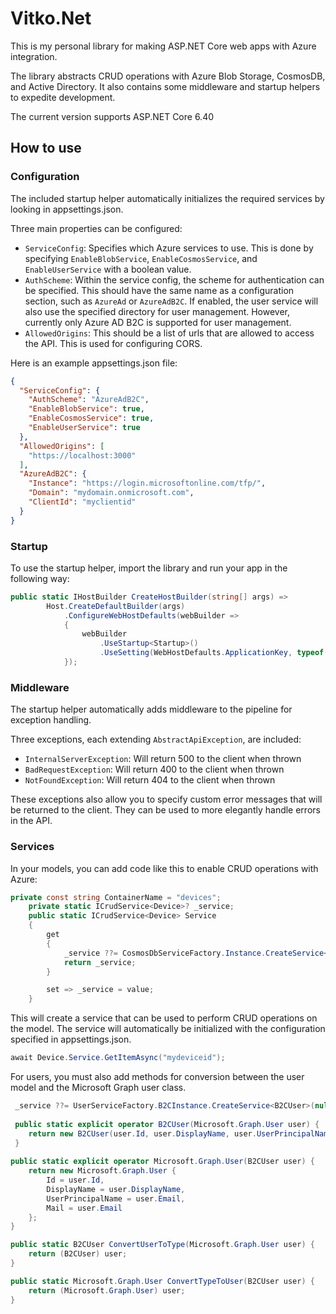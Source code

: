 # Vitko.Net
This is my personal library for making ASP.NET Core web apps with Azure integration.

The library abstracts CRUD operations with Azure Blob Storage, CosmosDB, and Active Directory. It also contains some middleware and startup helpers to expedite development.

The current version supports ASP.NET Core 6.40

## How to use

### Configuration
The included startup helper automatically initializes the required services by looking in appsettings.json.

Three main properties can be configured:
- `ServiceConfig`: Specifies which Azure services to use. This is done by specifying `EnableBlobService`, `EnableCosmosService`, and `EnableUserService` with a boolean value. 
- `AuthScheme`: Within the service config, the scheme for authentication can be specified. This should have the same name as a configuration section, such as `AzureAd` or `AzureAdB2C`. If enabled, the user service will also use the specified directory for user management. However, currently only Azure AD B2C is supported for user management.
- `AllowedOrigins`: This should be a list of urls that are allowed to access the API. This is used for configuring CORS.

Here is an example appsettings.json file:
```json
{
  "ServiceConfig": {
    "AuthScheme": "AzureAdB2C",
    "EnableBlobService": true,
    "EnableCosmosService": true,
    "EnableUserService": true
  },
  "AllowedOrigins": [
    "https://localhost:3000"
  ],
  "AzureAdB2C": {
    "Instance": "https://login.microsoftonline.com/tfp/",
    "Domain": "mydomain.onmicrosoft.com",
    "ClientId": "myclientid"
  }
}
```

### Startup
To use the startup helper, import the library and run your app in the following way:
```c#
public static IHostBuilder CreateHostBuilder(string[] args) =>
        Host.CreateDefaultBuilder(args)
            .ConfigureWebHostDefaults(webBuilder =>
            {
                webBuilder
                    .UseStartup<Startup>()
                    .UseSetting(WebHostDefaults.ApplicationKey, typeof(Program).GetTypeInfo().Assembly.FullName);
            });
```

### Middleware
The startup helper automatically adds middleware to the pipeline for exception handling.

Three exceptions, each extending `AbstractApiException`, are included:
- `InternalServerException`: Will return 500 to the client when thrown
- `BadRequestException`: Will return 400 to the client when thrown
- `NotFoundException`: Will return 404 to the client when thrown

These exceptions also allow you to specify custom error messages that will be returned to the client. They can be used to more elegantly handle errors in the API.

### Services
In your models, you can add code like this to enable CRUD operations with Azure:
```c#
private const string ContainerName = "devices";
    private static ICrudService<Device>? _service;
    public static ICrudService<Device> Service
    {
        get
        {
            _service ??= CosmosDbServiceFactory.Instance.CreateService<Device>(ContainerName);
            return _service;
        }

        set => _service = value;
    }
```

This will create a service that can be used to perform CRUD operations on the model. The service will automatically be initialized with the configuration specified in appsettings.json.

```c#
await Device.Service.GetItemAsync("mydeviceid");
```

For users, you must also add methods for conversion between the user model and the Microsoft Graph user class.
```c#
 _service ??= UserServiceFactory.B2CInstance.CreateService<B2CUser>(null, ConvertUserToType, ConvertTypeToUser);
 
 public static explicit operator B2CUser(Microsoft.Graph.User user) {
    return new B2CUser(user.Id, user.DisplayName, user.UserPrincipalName, user.Mail);
 }
 
public static explicit operator Microsoft.Graph.User(B2CUser user) {
    return new Microsoft.Graph.User {
        Id = user.Id,
        DisplayName = user.DisplayName,
        UserPrincipalName = user.Email,
        Mail = user.Email
    };
}

public static B2CUser ConvertUserToType(Microsoft.Graph.User user) {
    return (B2CUser) user;
}

public static Microsoft.Graph.User ConvertTypeToUser(B2CUser user) {
    return (Microsoft.Graph.User) user;
}
```
 